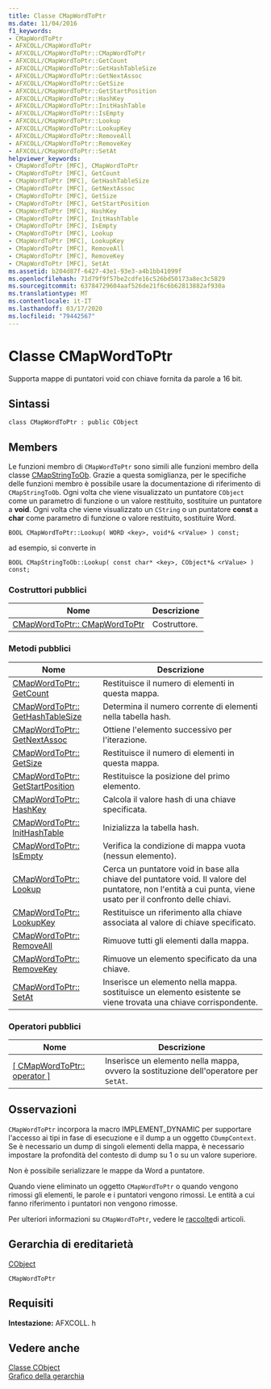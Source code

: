 ```yaml
---
title: Classe CMapWordToPtr
ms.date: 11/04/2016
f1_keywords:
- CMapWordToPtr
- AFXCOLL/CMapWordToPtr
- AFXCOLL/CMapWordToPtr::CMapWordToPtr
- AFXCOLL/CMapWordToPtr::GetCount
- AFXCOLL/CMapWordToPtr::GetHashTableSize
- AFXCOLL/CMapWordToPtr::GetNextAssoc
- AFXCOLL/CMapWordToPtr::GetSize
- AFXCOLL/CMapWordToPtr::GetStartPosition
- AFXCOLL/CMapWordToPtr::HashKey
- AFXCOLL/CMapWordToPtr::InitHashTable
- AFXCOLL/CMapWordToPtr::IsEmpty
- AFXCOLL/CMapWordToPtr::Lookup
- AFXCOLL/CMapWordToPtr::LookupKey
- AFXCOLL/CMapWordToPtr::RemoveAll
- AFXCOLL/CMapWordToPtr::RemoveKey
- AFXCOLL/CMapWordToPtr::SetAt
helpviewer_keywords:
- CMapWordToPtr [MFC], CMapWordToPtr
- CMapWordToPtr [MFC], GetCount
- CMapWordToPtr [MFC], GetHashTableSize
- CMapWordToPtr [MFC], GetNextAssoc
- CMapWordToPtr [MFC], GetSize
- CMapWordToPtr [MFC], GetStartPosition
- CMapWordToPtr [MFC], HashKey
- CMapWordToPtr [MFC], InitHashTable
- CMapWordToPtr [MFC], IsEmpty
- CMapWordToPtr [MFC], Lookup
- CMapWordToPtr [MFC], LookupKey
- CMapWordToPtr [MFC], RemoveAll
- CMapWordToPtr [MFC], RemoveKey
- CMapWordToPtr [MFC], SetAt
ms.assetid: b204d87f-6427-43e1-93e3-a4b1bb41099f
ms.openlocfilehash: 71d79f9f57be2cdfe16c526bd50173a8ec3c5829
ms.sourcegitcommit: 63784729604aaf526de21f6c6b62813882af930a
ms.translationtype: MT
ms.contentlocale: it-IT
ms.lasthandoff: 03/17/2020
ms.locfileid: "79442567"
---
```

# <a name="cmapwordtoptr-class"></a>Classe CMapWordToPtr

Supporta mappe di puntatori void con chiave fornita da parole a 16 bit.

## <a name="syntax"></a>Sintassi

```
class CMapWordToPtr : public CObject
```

## <a name="members"></a>Members

Le funzioni membro di `CMapWordToPtr` sono simili alle funzioni membro della classe [CMapStringToOb](../../mfc/reference/cmapstringtoob-class.md). Grazie a questa somiglianza, per le specifiche delle funzioni membro è possibile usare la documentazione di riferimento di `CMapStringToOb`. Ogni volta che viene visualizzato un puntatore `CObject` come un parametro di funzione o un valore restituito, sostituire un puntatore a **void**. Ogni volta che viene visualizzato un `CString` o un puntatore **const** a **char** come parametro di funzione o valore restituito, sostituire Word.

`BOOL CMapWordToPtr::Lookup( WORD <key>, void*& <rValue> ) const;`

ad esempio, si converte in

`BOOL CMapStringToOb::Lookup( const char* <key>, CObject*& <rValue> ) const;`

### <a name="public-constructors"></a>Costruttori pubblici

|Nome|Descrizione|
|----------|-----------------|
|[CMapWordToPtr:: CMapWordToPtr](../../mfc/reference/cmapstringtoob-class.md#cmapstringtoob)|Costruttore.|

### <a name="public-methods"></a>Metodi pubblici

|Nome|Descrizione|
|----------|-----------------|
|[CMapWordToPtr:: GetCount](../../mfc/reference/cmapstringtoob-class.md#getcount)|Restituisce il numero di elementi in questa mappa.|
|[CMapWordToPtr:: GetHashTableSize](../../mfc/reference/cmapstringtoob-class.md#gethashtablesize)|Determina il numero corrente di elementi nella tabella hash.|
|[CMapWordToPtr:: GetNextAssoc](../../mfc/reference/cmapstringtoob-class.md#getnextassoc)|Ottiene l'elemento successivo per l'iterazione.|
|[CMapWordToPtr:: GetSize](../../mfc/reference/cmapstringtoob-class.md#getsize)|Restituisce il numero di elementi in questa mappa.|
|[CMapWordToPtr:: GetStartPosition](../../mfc/reference/cmapstringtoob-class.md#getstartposition)|Restituisce la posizione del primo elemento.|
|[CMapWordToPtr:: HashKey](../../mfc/reference/cmapstringtoob-class.md#hashkey)|Calcola il valore hash di una chiave specificata.|
|[CMapWordToPtr:: InitHashTable](../../mfc/reference/cmapstringtoob-class.md#inithashtable)|Inizializza la tabella hash.|
|[CMapWordToPtr:: IsEmpty](../../mfc/reference/cmapstringtoob-class.md#isempty)|Verifica la condizione di mappa vuota (nessun elemento).|
|[CMapWordToPtr:: Lookup](../../mfc/reference/cmapstringtoob-class.md#lookup)|Cerca un puntatore void in base alla chiave del puntatore void. Il valore del puntatore, non l'entità a cui punta, viene usato per il confronto delle chiavi.|
|[CMapWordToPtr:: LookupKey](../../mfc/reference/cmapstringtoob-class.md#lookupkey)|Restituisce un riferimento alla chiave associata al valore di chiave specificato.|
|[CMapWordToPtr:: RemoveAll](../../mfc/reference/cmapstringtoob-class.md#removeall)|Rimuove tutti gli elementi dalla mappa.|
|[CMapWordToPtr:: RemoveKey](../../mfc/reference/cmapstringtoob-class.md#removekey)|Rimuove un elemento specificato da una chiave.|
|[CMapWordToPtr:: SetAt](../../mfc/reference/cmapstringtoob-class.md#setat)|Inserisce un elemento nella mappa. sostituisce un elemento esistente se viene trovata una chiave corrispondente.|

### <a name="public-operators"></a>Operatori pubblici

|Nome|Descrizione|
|----------|-----------------|
|[\[ CMapWordToPtr:: operator \]](../../mfc/reference/cmapstringtoob-class.md#operator_at)|Inserisce un elemento nella mappa, ovvero la sostituzione dell'operatore per `SetAt`.|

## <a name="remarks"></a>Osservazioni

`CMapWordToPtr` incorpora la macro IMPLEMENT_DYNAMIC per supportare l'accesso ai tipi in fase di esecuzione e il dump a un oggetto `CDumpContext`. Se è necessario un dump di singoli elementi della mappa, è necessario impostare la profondità del contesto di dump su 1 o su un valore superiore.

Non è possibile serializzare le mappe da Word a puntatore.

Quando viene eliminato un oggetto `CMapWordToPtr` o quando vengono rimossi gli elementi, le parole e i puntatori vengono rimossi. Le entità a cui fanno riferimento i puntatori non vengono rimosse.

Per ulteriori informazioni su `CMapWordToPtr`, vedere le [raccolte](../../mfc/collections.md)di articoli.

## <a name="inheritance-hierarchy"></a>Gerarchia di ereditarietà

[CObject](../../mfc/reference/cobject-class.md)

`CMapWordToPtr`

## <a name="requirements"></a>Requisiti

**Intestazione:** AFXCOLL. h

## <a name="see-also"></a>Vedere anche

[Classe CObject](../../mfc/reference/cobject-class.md)<br/>
[Grafico della gerarchia](../../mfc/hierarchy-chart.md)
